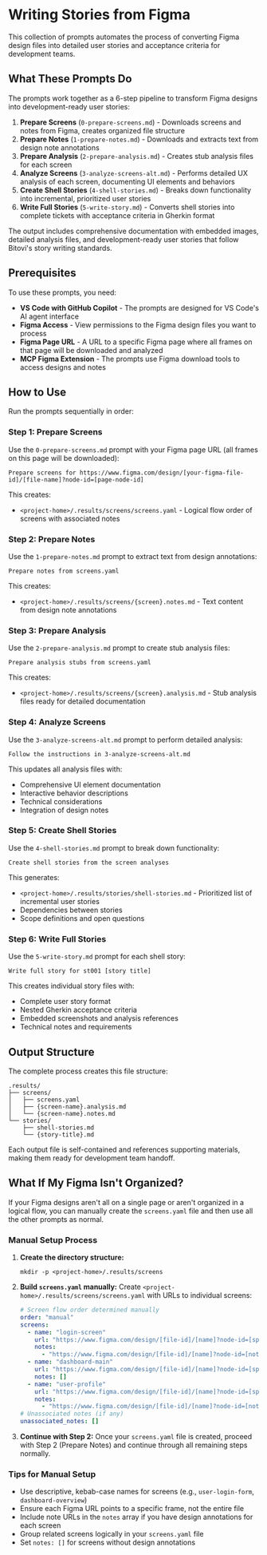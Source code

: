 # Writing Stories from Figma

This collection of prompts automates the process of converting Figma design files into detailed user stories and acceptance criteria for development teams.

## What These Prompts Do

The prompts work together as a 6-step pipeline to transform Figma designs into development-ready user stories:

1. **Prepare Screens** (`0-prepare-screens.md`) - Downloads screens and notes from Figma, creates organized file structure
2. **Prepare Notes** (`1-prepare-notes.md`) - Downloads and extracts text from design note annotations
3. **Prepare Analysis** (`2-prepare-analysis.md`) - Creates stub analysis files for each screen
4. **Analyze Screens** (`3-analyze-screens-alt.md`) - Performs detailed UX analysis of each screen, documenting UI elements and behaviors
5. **Create Shell Stories** (`4-shell-stories.md`) - Breaks down functionality into incremental, prioritized user stories
6. **Write Full Stories** (`5-write-story.md`) - Converts shell stories into complete tickets with acceptance criteria in Gherkin format

The output includes comprehensive documentation with embedded images, detailed analysis files, and development-ready user stories that follow Bitovi's story writing standards.

## Prerequisites

To use these prompts, you need:

- **VS Code with GitHub Copilot** - The prompts are designed for VS Code's AI agent interface
- **Figma Access** - View permissions to the Figma design files you want to process
- **Figma Page URL** - A URL to a specific Figma page where all frames on that page will be downloaded and analyzed
- **MCP Figma Extension** - The prompts use Figma download tools to access designs and notes

## How to Use

Run the prompts sequentially in order:

### Step 1: Prepare Screens
Use the `0-prepare-screens.md` prompt with your Figma page URL (all frames on this page will be downloaded):
```
Prepare screens for https://www.figma.com/design/[your-figma-file-id]/[file-name]?node-id=[page-node-id]
```

This creates:
- `<project-home>/.results/screens/screens.yaml` - Logical flow order of screens with associated notes

### Step 2: Prepare Notes
Use the `1-prepare-notes.md` prompt to extract text from design annotations:
```
Prepare notes from screens.yaml
```

This creates:
- `<project-home>/.results/screens/{screen}.notes.md` - Text content from design note annotations

### Step 3: Prepare Analysis
Use the `2-prepare-analysis.md` prompt to create stub analysis files:
```
Prepare analysis stubs from screens.yaml
```

This creates:
- `<project-home>/.results/screens/{screen}.analysis.md` - Stub analysis files ready for detailed documentation

### Step 4: Analyze Screens
Use the `3-analyze-screens-alt.md` prompt to perform detailed analysis:
```
Follow the instructions in 3-analyze-screens-alt.md
```

This updates all analysis files with:
- Comprehensive UI element documentation
- Interactive behavior descriptions  
- Technical considerations
- Integration of design notes

### Step 5: Create Shell Stories
Use the `4-shell-stories.md` prompt to break down functionality:
```
Create shell stories from the screen analyses
```

This generates:
- `<project-home>/.results/stories/shell-stories.md` - Prioritized list of incremental user stories
- Dependencies between stories
- Scope definitions and open questions

### Step 6: Write Full Stories
Use the `5-write-story.md` prompt for each shell story:
```
Write full story for st001 [story title]
```

This creates individual story files with:
- Complete user story format
- Nested Gherkin acceptance criteria
- Embedded screenshots and analysis references
- Technical notes and requirements

## Output Structure

The complete process creates this file structure:
```
.results/
├── screens/
│   ├── screens.yaml
│   ├── {screen-name}.analysis.md
│   └── {screen-name}.notes.md
└── stories/
    ├── shell-stories.md
    └── {story-title}.md
```

Each output file is self-contained and references supporting materials, making them ready for development team handoff.

## What If My Figma Isn't Organized?

If your Figma designs aren't all on a single page or aren't organized in a logical flow, you can manually create the `screens.yaml` file and then use all the other prompts as normal.

### Manual Setup Process

1. **Create the directory structure:**
   ```
   mkdir -p <project-home>/.results/screens
   ```

2. **Build `screens.yaml` manually:**
   Create `<project-home>/.results/screens/screens.yaml` with URLs to individual screens:
   ```yaml
   # Screen flow order determined manually
   order: "manual"
   screens:
     - name: "login-screen"
       url: "https://www.figma.com/design/[file-id]/[name]?node-id=[specific-frame-id]"
       notes:
         - "https://www.figma.com/design/[file-id]/[name]?node-id=[note-frame-id]"
     - name: "dashboard-main"
       url: "https://www.figma.com/design/[file-id]/[name]?node-id=[specific-frame-id]"
       notes: []
     - name: "user-profile"
       url: "https://www.figma.com/design/[file-id]/[name]?node-id=[specific-frame-id]"
       notes:
         - "https://www.figma.com/design/[file-id]/[name]?node-id=[note-frame-id]"
   # Unassociated notes (if any)
   unassociated_notes: []
   ```

3. **Continue with Step 2:**
   Once your `screens.yaml` file is created, proceed with Step 2 (Prepare Notes) and continue through all remaining steps normally.

### Tips for Manual Setup
- Use descriptive, kebab-case names for screens (e.g., `user-login-form`, `dashboard-overview`)
- Ensure each Figma URL points to a specific frame, not the entire file
- Include note URLs in the `notes` array if you have design annotations for each screen
- Group related screens logically in your `screens.yaml` file
- Set `notes: []` for screens without design annotations


